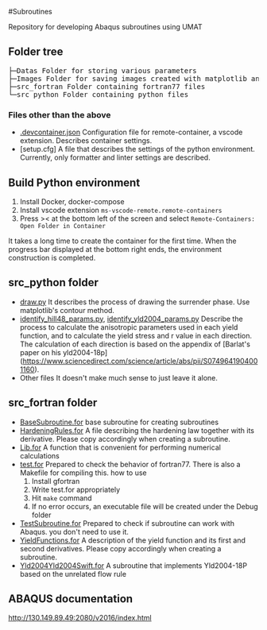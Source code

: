 #Subroutines

Repository for developing Abaqus subroutines using UMAT

## Folder tree

<pre>
├─Datas Folder for storing various parameters
├─Images Folder for saving images created with matplotlib and various images
├─src_fortran Folder containing fortran77 files
└─src_python Folder containing python files
</pre>

### Files other than the above

- [.devcontainer.json](.devcontainer.json)
  Configuration file for remote-container, a vscode extension. Describes container settings.
- [setup.cfg]
  A file that describes the settings of the python environment. Currently, only formatter and linter settings are described.

## Build Python environment

1. Install Docker, docker-compose
1. Install vscode extension `ms-vscode-remote.remote-containers`
1. Press >< at the bottom left of the screen and select `Remote-Containers: Open Folder in Container`

It takes a long time to create the container for the first time. When the progress bar displayed at the bottom right ends, the environment construction is completed.

## src_python folder

- [draw.py](src_python/draw.py)
  It describes the process of drawing the surrender phase. Use matplotlib's contour method.
- [identify_hill48_params.py](src_python/identify_hill48_params.py),
  [identify_yld2004_params.py](src_python/identify_yld2004_params.py)
  Describe the process to calculate the anisotropic parameters used in each yield function, and to calculate the yield stress and r value in each direction. The calculation of each direction is based on the appendix of [Barlat's paper on his yld2004-18p] (https://www.sciencedirect.com/science/article/abs/pii/S0749641904001160).
- Other files
  It doesn't make much sense to just leave it alone.

## src_fortran folder

- [BaseSubroutine.for](src_fortran/BaseSubroutine.for)
  base subroutine for creating subroutines
- [HardeningRules.for](src_fortran/HardeningRules.for)
  A file describing the hardening law together with its derivative. Please copy accordingly when creating a subroutine.
- [Lib.for](src_fortran/Lib.for)
  A function that is convenient for performing numerical calculations
- [test.for](src_fortran/test.for)
  Prepared to check the behavior of fortran77. There is also a Makefile for compiling this. how to use
  1. Install gfortran
  1. Write test.for appropriately
  1. Hit `make` command
  1. If no error occurs, an executable file will be created under the Debug folder
- [TestSubroutine.for](src_fortran/TestSubroutine.for)
  Prepared to check if subroutine can work with Abaqus. you don't need to use it.
- [YieldFunctions.for](src_fortran/YieldFunctions.for)
  A description of the yield function and its first and second derivatives. Please copy accordingly when creating a subroutine.
- [Yld2004Yld2004Swift.for](src_fortran/Yld2004Yld2004Swift.for)
  A subroutine that implements Yld2004-18P based on the unrelated flow rule

## ABAQUS documentation

http://130.149.89.49:2080/v2016/index.html
